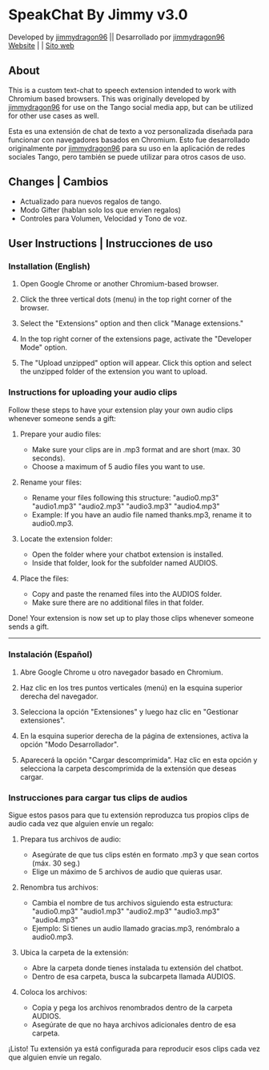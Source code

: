 # SpeakChat By Jimmy v3.0
Developed by [jimmydragon96](https://github.com/jimmydragon96) || Desarrollado por [jimmydragon96](https://github.com/jimmydragon96) <br />
[Website](https://speakchat.net/) | | [Sito web](https://speakchat.net/)

## About
This is a custom text-chat to speech extension intended to work with Chromium based browsers. This was originally developed by [jimmydragon96](https://github.com/jimmydragon96) for use on the Tango social media app, but can be utilized for other use cases as well.

Esta es una extensión de chat de texto a voz personalizada diseñada para funcionar con navegadores basados ​​en Chromium. Esto fue desarrollado originalmente por [jimmydragon96](https://github.com/jimmydragon96) para su uso en la aplicación de redes sociales Tango, pero también se puede utilizar para otros casos de uso.

## Changes | Cambios
- Actualizado para nuevos regalos de tango.
- Modo Gifter (hablan solo los que envien regalos)
- Controles para Volumen, Velocidad y Tono de voz.

## User Instructions | Instrucciones de uso

### Installation (English)

1) Open Google Chrome or another Chromium-based browser.

2) Click the three vertical dots (menu) in the top right corner of the browser.

3) Select the "Extensions" option and then click "Manage extensions."

4) In the top right corner of the extensions page, activate the "Developer Mode" option.

5) The "Upload unzipped" option will appear. Click this option and select the unzipped folder of the extension you want to upload.

### Instructions for uploading your audio clips
Follow these steps to have your extension play your own audio clips whenever someone sends a gift:

1) Prepare your audio files:
    - Make sure your clips are in .mp3 format and are short (max. 30 seconds).
    - Choose a maximum of 5 audio files you want to use.
2) Rename your files:
    - Rename your files following this structure:
    "audio0.mp3"
    "audio1.mp3"
    "audio2.mp3"
    "audio3.mp3"
    "audio4.mp3"
    - Example: If you have an audio file named thanks.mp3, rename it to audio0.mp3.

3) Locate the extension folder:
    - Open the folder where your chatbot extension is installed.
    - Inside that folder, look for the subfolder named AUDIOS.

4) Place the files:
    - Copy and paste the renamed files into the AUDIOS folder.
    - Make sure there are no additional files in that folder.

Done! Your extension is now set up to play those clips whenever someone sends a gift.

---

### Instalación (Español)

1) Abre Google Chrome u otro navegador basado en Chromium.

2) Haz clic en los tres puntos verticales (menú) en la esquina superior derecha del navegador.

3) Selecciona la opción "Extensiones" y luego haz clic en "Gestionar extensiones".

4) En la esquina superior derecha de la página de extensiones, activa la opción "Modo Desarrollador".

5) Aparecerá la opción "Cargar descomprimida". Haz clic en esta opción y selecciona la carpeta descomprimida de la extensión que deseas cargar.

### Instrucciones para cargar tus clips de audios
Sigue estos pasos para que tu extensión reproduzca tus propios clips de audio cada vez que alguien envíe un regalo:

1) Prepara tus archivos de audio:
    - Asegúrate de que tus clips estén en formato .mp3 y que sean cortos (máx. 30 seg.)
    - Elige un máximo de 5 archivos de audio que quieras usar.

2) Renombra tus archivos:
    - Cambia el nombre de tus archivos siguiendo esta estructura:
        "audio0.mp3"
        "audio1.mp3"
        "audio2.mp3"
        "audio3.mp3"
        "audio4.mp3"
    - Ejemplo: Si tienes un audio llamado gracias.mp3, renómbralo a audio0.mp3.

3) Ubica la carpeta de la extensión:
    - Abre la carpeta donde tienes instalada tu extensión del chatbot.
    - Dentro de esa carpeta, busca la subcarpeta llamada AUDIOS.

4) Coloca los archivos:
    - Copia y pega los archivos renombrados dentro de la carpeta AUDIOS.
    - Asegúrate de que no haya archivos adicionales dentro de esa carpeta.

¡Listo! Tu extensión ya está configurada para reproducir esos clips cada vez que alguien envíe un regalo.
